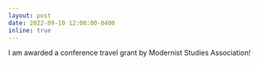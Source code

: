 ```yaml
---
layout: post
date: 2022-09-10 12:00:00-0400
inline: true
---
```


I am awarded a conference travel grant by Modernist Studies Association!
